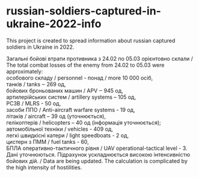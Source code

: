 # russian-soldiers-captured-in-ukraine-2022-info

This project is created to spread information about russian captured soldiers in Ukraine in 2022.

Загальні бойові втрати противника з 24.02 по 05.03 орієнтовно склали / The total combat losses of the enemy from 24.02 to 05.03 were approximately:  
особового складу / personnel - понад / more 10 000 осіб,  
танків / tanks ‒ 269 од,  
бойових броньованих машин / APV  ‒ 945 од,  
артилерійських систем / artillery systems – 105 од,  
РСЗВ / MLRS - 50 од,  
засоби ППО / Anti-aircraft warfare systems - 19 од,  
літаків / aircraft – 39 од (уточнюється),   
гелікоптерів / helicopters – 40 од (інформація уточнюється);  
автомобільної техніки / vehicles - 409 од,  
легкі швидкісні катери / light speedboats - 2 од,  
цистерн з ПММ / fuel tanks - 60,   
БПЛА оперативно-тактичного рівня / UAV operational-tactical level - 3.  
Дані уточнюються. Підрахунок ускладнюється високою інтенсивністю бойових дій. / Data are being updated. The calculation is complicated by the high intensity of hostilities.   
